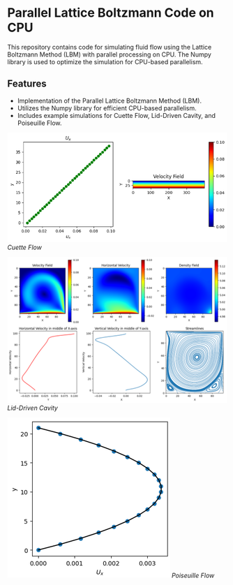 # Parallel Lattice Boltzmann Code on CPU

This repository contains code for simulating fluid flow using the Lattice Boltzmann Method (LBM) with parallel processing on CPU. The Numpy library is used to optimize the simulation for CPU-based parallelism.

## Features

- Implementation of the Parallel Lattice Boltzmann Method (LBM).
- Utilizes the Numpy library for efficient CPU-based parallelism.
- Includes example simulations for Cuette Flow, Lid-Driven Cavity, and Poiseuille Flow.

![Cuette Flow](https://github.com/AlirezaSamari/Lattice-Boltzmann-Method/raw/main/images/cuette.png)
*Cuette Flow*

![Lid-Driven Cavity](https://github.com/AlirezaSamari/Lattice-Boltzmann-Method/raw/main/images/lid-driven-cavity.png)
*Lid-Driven Cavity*

![Poiseuille Flow](https://github.com/AlirezaSamari/Lattice-Boltzmann-Method/raw/main/images/PoiseuilleFlow.png)
*Poiseuille Flow*




